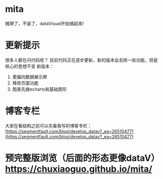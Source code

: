 # mita
摊牌了，不装了，dataVisual开始搞起来!

# 更新提示
很多人都在问代码呢？
目前代码正在逐步更新，新的版本会去除一些功能，但是核心的思想不变
新版本： 
1. 更偏向数据展示屏
2. 移除页面功能
3. 图表先做echarts和基础图形

# 博客专栏
大家在看结构之前可以先看我写的博客专栏： [https://segmentfault.com/blog/develop_datav?_ea=26510477](https://segmentfault.com/blog/develop_datav?_ea=26510477)

# 预完整版浏览（后面的形态更像dataV） https://chuxiaoguo.github.io/mita/
